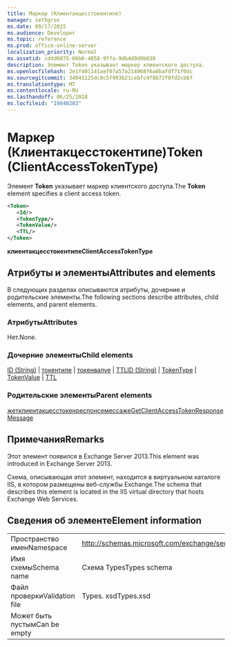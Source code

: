 ```yaml
---
title: Маркер (Клиентакцесстокентипе)
manager: sethgros
ms.date: 09/17/2015
ms.audience: Developer
ms.topic: reference
ms.prod: office-online-server
localization_priority: Normal
ms.assetid: cddd6075-06b6-4858-9ffa-9db4d9d9b030
description: Элемент Token указывает маркер клиентского доступа.
ms.openlocfilehash: 2e1f401141aef07a57a214968f6a6bafdf71f0dc
ms.sourcegitcommit: 34041125dc8c5f993b21cebfc4f8b72f0fd2cb6f
ms.translationtype: MT
ms.contentlocale: ru-RU
ms.lasthandoff: 06/25/2018
ms.locfileid: "19840203"
---
```

# <a name="token-clientaccesstokentype"></a><span data-ttu-id="14311-103">Маркер (Клиентакцесстокентипе)</span><span class="sxs-lookup"><span data-stu-id="14311-103">Token (ClientAccessTokenType)</span></span>

<span data-ttu-id="14311-104">Элемент **Token** указывает маркер клиентского доступа.</span><span class="sxs-lookup"><span data-stu-id="14311-104">The **Token** element specifies a client access token.</span></span> 
  
```XML
<Token>
   <Id/>
   <TokenType/>
   <TokenValue/>
   <TTL/>
</Token>
```

 <span data-ttu-id="14311-105">**клиентакцесстокентипе**</span><span class="sxs-lookup"><span data-stu-id="14311-105">**ClientAccessTokenType**</span></span>
## <a name="attributes-and-elements"></a><span data-ttu-id="14311-106">Атрибуты и элементы</span><span class="sxs-lookup"><span data-stu-id="14311-106">Attributes and elements</span></span>

<span data-ttu-id="14311-107">В следующих разделах описываются атрибуты, дочерние и родительские элементы.</span><span class="sxs-lookup"><span data-stu-id="14311-107">The following sections describe attributes, child elements, and parent elements.</span></span>
  
### <a name="attributes"></a><span data-ttu-id="14311-108">Атрибуты</span><span class="sxs-lookup"><span data-stu-id="14311-108">Attributes</span></span>

<span data-ttu-id="14311-109">Нет.</span><span class="sxs-lookup"><span data-stu-id="14311-109">None.</span></span>
  
### <a name="child-elements"></a><span data-ttu-id="14311-110">Дочерние элементы</span><span class="sxs-lookup"><span data-stu-id="14311-110">Child elements</span></span>

<span data-ttu-id="14311-111">[ID (String)](id-string.md) | [токентипе](tokentype.md) | [токенвалуе](tokenvalue.md) | [TTL](ttl.md)</span><span class="sxs-lookup"><span data-stu-id="14311-111">[ID (String)](id-string.md) | [TokenType](tokentype.md) | [TokenValue](tokenvalue.md) | [TTL](ttl.md)</span></span>
  
### <a name="parent-elements"></a><span data-ttu-id="14311-112">Родительские элементы</span><span class="sxs-lookup"><span data-stu-id="14311-112">Parent elements</span></span>

[<span data-ttu-id="14311-113">жетклиентакцесстокенреспонсемессаже</span><span class="sxs-lookup"><span data-stu-id="14311-113">GetClientAccessTokenResponseMessage</span></span>](getclientaccesstokenresponsemessage.md)
  
## <a name="remarks"></a><span data-ttu-id="14311-114">Примечания</span><span class="sxs-lookup"><span data-stu-id="14311-114">Remarks</span></span>

<span data-ttu-id="14311-115">Этот элемент появился в Exchange Server 2013.</span><span class="sxs-lookup"><span data-stu-id="14311-115">This element was introduced in Exchange Server 2013.</span></span>
  
<span data-ttu-id="14311-116">Схема, описывающая этот элемент, находится в виртуальном каталоге IIS, в котором размещены веб-службы Exchange.</span><span class="sxs-lookup"><span data-stu-id="14311-116">The schema that describes this element is located in the IIS virtual directory that hosts Exchange Web Services.</span></span>
  
## <a name="element-information"></a><span data-ttu-id="14311-117">Сведения об элементе</span><span class="sxs-lookup"><span data-stu-id="14311-117">Element information</span></span>

|||
|:-----|:-----|
|<span data-ttu-id="14311-118">Пространство имен</span><span class="sxs-lookup"><span data-stu-id="14311-118">Namespace</span></span>  <br/> |http://schemas.microsoft.com/exchange/services/2006/types  <br/> |
|<span data-ttu-id="14311-119">Имя схемы</span><span class="sxs-lookup"><span data-stu-id="14311-119">Schema name</span></span>  <br/> |<span data-ttu-id="14311-120">Схема Types</span><span class="sxs-lookup"><span data-stu-id="14311-120">Types schema</span></span>  <br/> |
|<span data-ttu-id="14311-121">Файл проверки</span><span class="sxs-lookup"><span data-stu-id="14311-121">Validation file</span></span>  <br/> |<span data-ttu-id="14311-122">Types. xsd</span><span class="sxs-lookup"><span data-stu-id="14311-122">Types.xsd</span></span>  <br/> |
|<span data-ttu-id="14311-123">Может быть пустым</span><span class="sxs-lookup"><span data-stu-id="14311-123">Can be empty</span></span>  <br/> ||
   

